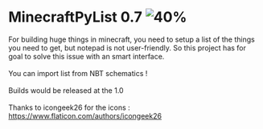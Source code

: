 # MinecraftPyList 0.7 ![40%](https://progress-bar.dev/40/?title=progress)
For building huge things in minecraft, you need to setup a list of the things you need to get, but notepad is not user-friendly. So this project has for goal to solve this issue with an smart interface.\
\
You can import list from NBT schematics !\
\
Builds would be released at the 1.0\
\
Thanks to icongeek26 for the icons : https://www.flaticon.com/authors/icongeek26